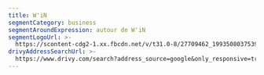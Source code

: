 ```yaml
---
title: W'iN
segmentCategory: business
segmentAroundExpression: autour de W'iN
segmentLogoUrl: >-
  https://scontent-cdg2-1.xx.fbcdn.net/v/t31.0-8/27709462_1993508037539382_4542365200359028157_o.png?_nc_cat=0&oh=f00e3a5645959d3131a5813aff5f7a86&oe=5C0954FE
drivyAddressSearchUrl: >-
  https://www.drivy.com/search?address_source=google&only_responsive=true&country_scope=FR&latitude=44.8438657&longitude=-0.576537400000007&page=1&address=30+All%C3%A9e+de+Tourny%2C+33000+Bordeaux%2C+France&city_display_name=Bordeaux
---
```

